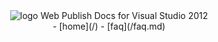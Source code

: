 <header id="topHeader">
<section id="headerLogo">
<img src="@Url.Content("~/Content/images/logo-16.png")" alt="logo" />
<span>Web Publish Docs for Visual Studio 2012</span>
</section>
<nav>
- [home](/)
- [faq](/faq.md)
</nav>
</header>
